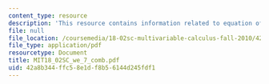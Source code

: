 ```yaml
---
content_type: resource
description: 'This resource contains information related to equation of a plane. '
file: null
file_location: /coursemedia/18-02sc-multivariable-calculus-fall-2010/42a8b344ffc58e1df8b56144d245fdf1_MIT18_02SC_we_7_comb.pdf
file_type: application/pdf
resourcetype: Document
title: MIT18_02SC_we_7_comb.pdf
uid: 42a8b344-ffc5-8e1d-f8b5-6144d245fdf1
---
```

